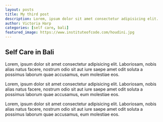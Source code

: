 ```yaml
---
layout: posts
title: My third post
description: Lorem, ipsum dolor sit amet consectetur adipisicing elit. Laboriosam, nobis alias natus facere, nostrum odio sit aut iure saepe amet odit soluta a possimus laborum quae accusamus, eum molestiae eos.
author: Victoria Harp
categories: [self care, bali]
featured_image: https://www.instituteofcode.com/houdini.jpg
---
```


## Self Care in Bali

Lorem, ipsum dolor sit amet consectetur adipisicing elit. Laboriosam, nobis alias natus facere, nostrum odio sit aut iure saepe amet odit soluta a possimus laborum quae accusamus, eum molestiae eos.

Lorem, ipsum dolor sit amet consectetur adipisicing elit. Laboriosam, nobis alias natus facere, nostrum odio sit aut iure saepe amet odit soluta a possimus laborum quae accusamus, eum molestiae eos.

Lorem, ipsum dolor sit amet consectetur adipisicing elit. Laboriosam, nobis alias natus facere, nostrum odio sit aut iure saepe amet odit soluta a possimus laborum quae accusamus, eum molestiae eos.